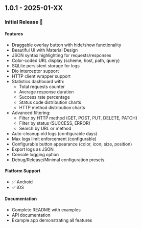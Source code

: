 ## 1.0.1 - 2025-01-XX

### Initial Release 🎉

#### Features
* Draggable overlay button with hide/show functionality
* Beautiful UI with Material Design
* JSON syntax highlighting for requests/responses
* Color-coded URL display (scheme, host, path, query)
* SQLite persistent storage for logs
* Dio interceptor support
* HTTP client wrapper support
* Statistics dashboard with:
    - Total requests counter
    - Average response duration
    - Success rate percentage
    - Status code distribution charts
    - HTTP method distribution charts
* Advanced filtering:
    - Filter by HTTP method (GET, POST, PUT, DELETE, PATCH)
    - Filter by status (SUCCESS, ERROR)
    - Search by URL or method
* Auto-cleanup old logs (configurable days)
* Max logs limit enforcement (configurable)
* Configurable button appearance (color, icon, size, position)
* Export logs as JSON
* Console logging option
* Debug/Release/Minimal configuration presets

#### Platform Support
* ✅ Android
* ✅ iOS


#### Documentation
* Complete README with examples
* API documentation
* Example app demonstrating all features